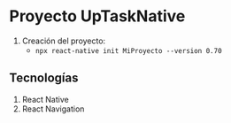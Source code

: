 # Proyecto UpTaskNative
1. Creación del proyecto:
    - `npx react-native init MiProyecto --version 0.70`

## Tecnologías
1. React Native
1. React Navigation